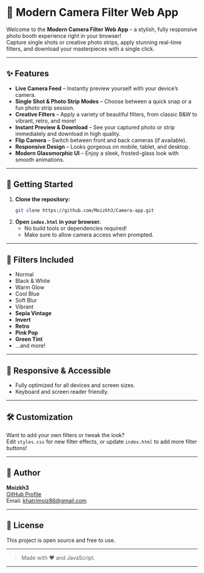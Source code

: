 # 📸 Modern Camera Filter Web App

Welcome to the **Modern Camera Filter Web App** – a stylish, fully responsive photo booth experience right in your browser!  
Capture single shots or creative photo strips, apply stunning real-time filters, and download your masterpieces with a single click.

---

## ✨ Features

- **Live Camera Feed** – Instantly preview yourself with your device’s camera.
- **Single Shot & Photo Strip Modes** – Choose between a quick snap or a fun photo strip session.
- **Creative Filters** – Apply a variety of beautiful filters, from classic B&W to vibrant, retro, and more!
- **Instant Preview & Download** – See your captured photo or strip immediately and download in high quality.
- **Flip Camera** – Switch between front and back cameras (if available).
- **Responsive Design** – Looks gorgeous on mobile, tablet, and desktop.
- **Modern Glassmorphic UI** – Enjoy a sleek, frosted-glass look with smooth animations.

---

## 🚀 Getting Started

1. **Clone the repository:**
   ```bash
   git clone https://github.com/Moizkh3/Camera-app.git
   ```
2. **Open `index.html` in your browser.**
   - No build tools or dependencies required!
   - Make sure to allow camera access when prompted.

---

## 🎨 Filters Included

- Normal
- Black & White
- Warm Glow
- Cool Blue
- Soft Blur
- Vibrant
- **Sepia Vintage**
- **Invert**
- **Retro**
- **Pink Pop**
- **Green Tint**
- ...and more!

---

## 📱 Responsive & Accessible

- Fully optimized for all devices and screen sizes.
- Keyboard and screen reader friendly.

---

## 🛠️ Customization

Want to add your own filters or tweak the look?  
Edit `styles.css` for new filter effects, or update `index.html` to add more filter buttons!

---

## 👤 Author

**Moizkh3**  
[GitHub Profile](https://github.com/Moizkh3)  
Email: khatrimoiz86@gmail.com

---

## 📄 License

This project is open source and free to use.

---

> Made with ❤️ and JavaScript.

---
